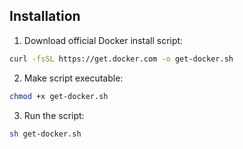 ## Installation

1.  Download official Docker install script:
```bash
curl -fsSL https://get.docker.com -o get-docker.sh
```  

2. Make script executable:  
```bash
chmod +x get-docker.sh
```
3. Run the script:  
```bash
sh get-docker.sh
```
